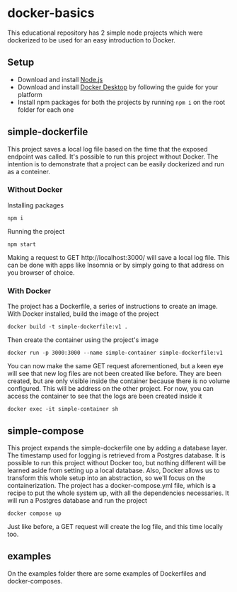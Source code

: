 # docker-basics
This educational repository has 2 simple node projects which were dockerized to be used for an easy introduction to Docker.

## Setup
- Download and install [Node.js](https://nodejs.org/en/download/package-manager)
- Download and install [Docker Desktop](https://docs.docker.com/get-docker/) by following the guide for your platform
- Install npm packages for both the projects by running `npm i` on the root folder for each one

## simple-dockerfile
This project saves a local log file based on the time that the exposed endpoint was called. It's possible to run this project without Docker. The intention is to demonstrate that a project can be easily dockerized and run as a conteiner.

### Without Docker
Installing packages

	npm i

Running the project

	npm start

Making a request to GET http://localhost:3000/ will save a local log file. This can be done with apps like Insomnia or by simply going to that address on you browser of choice.

### With Docker
The project has a Dockerfile, a series of instructions to create an image.
With Docker installed, build the image of the project

    docker build -t simple-dockerfile:v1 .

Then create the container using the project's image

	docker run -p 3000:3000 --name simple-container simple-dockerfile:v1

You can now make the same GET request aforementioned, but a keen eye will see that new log files are not been created like before. They are been created, but are only visible inside the container because there is no volume configured. This will be address on the other project. For now, you can access the container to see that the logs are been created inside it

	docker exec -it simple-container sh

## simple-compose
This project expands the simple-dockerfile one by adding a database layer. The timestamp used for logging is retrieved from a Postgres database. It is possible to run this project without Docker too, but nothing different will be learned aside from setting up a local database. Also, Docker allows us to transform this whole setup into an abstraction, so we'll focus on the containerization.
The project has a docker-compose.yml file, which is a recipe to put the whole system up, with all the dependencies necessaries. It will run a Postgres database and run the project

	docker compose up

Just like before, a GET request will create the log file, and this time locally too.

## examples
On the examples folder there are some examples of Dockerfiles and docker-composes.
